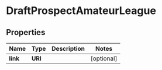 

# DraftProspectAmateurLeague


## Properties

| Name | Type | Description | Notes |
|------------ | ------------- | ------------- | -------------|
|**link** | **URI** |  |  [optional] |



